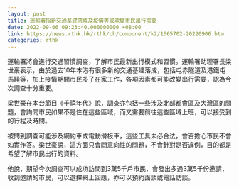 ```yaml
---
layout: post
title: 運輸署指新交通基建落成及疫情等或改變市民出行需要
date: 2022-09-06 09:23:40.000000000 +08:00
link: https://news.rthk.hk/rthk/ch/component/k2/1665702-20220906.htm
categories: rthk
---
```


運輸署將會進行交通習慣調查，了解市民最新出行模式和習慣。運輸署助理署長梁世豪表示，由於過去10年本港有很多新的交通基建落成，包括屯赤隧道及港鐵屯馬綫等，加上疫情期間市民多了在家工作，各項因素都可能改變出行需要，認為今次調查十分重要。

梁世豪在本台節目《千禧年代》說，調查亦包括一些涉及北部都會區及大灣區的問題，會詢問市民如果不是住在這些區域，而又需要前往這些區域上班，可以接受到的行程及時間。

被問到調查可能涉及網約車或電動滑板車，這些工具未必合法，會否擔心市民不會如實作答。梁世豪說，這方面只會問意向性的問題，不會針對是否違例，目的都是希望了解市民出行的資料。

他說，期望今次調查可以成功訪問到3萬5千戶市民，會發出多過3萬5千份邀請，收到邀請的市民，可以選擇網上回應，亦可以預約面談或電話訪談。
